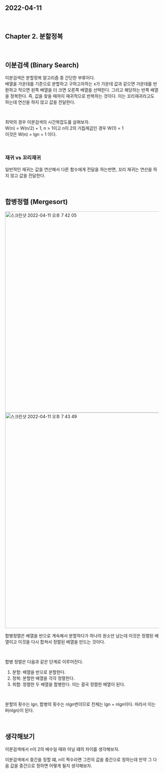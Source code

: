 ## 2022-04-11

<br/>

## Chapter 2. 분할정복

<br/>

## 이분검색 (Binary Search)

이분검색은 분할정복 알고리즘 중 간단한 부류이다. <br/>
배열을 가운데를 기준으로 분할하고 구하고자하는 x가 가운데 값과 같으면 가운데를 반환하고 작으면 왼쪽 배열을 더 크면 오른쪽 배열을 선택한다. 그리고 해당하는 반쪽 배열을 정복한다. 즉, 값을 찾을 때까지 재귀적으로 반복하는 것이다. 이는 꼬리재귀라고도 하는데 연산을 하지 않고 값을 전달한다.

<br/>

최악의 경우 이분검색의 시간복잡도를 살펴보자.<br/>
W(n) = W(n/2) + 1, n > 1이고 n이 2의 거듭제곱인 경우 W(1) = 1 <br/>
이것은 W(n) = lgn + 1 이다.

<br/>

### 재귀 vs 꼬리재귀

일반적인 재귀는 값을 연산해서 다른 함수에게 전달을 하는반면, 꼬리 재귀는 연산을 하지 않고 값을 전달한다.

<br/>

## 합병정렬 (Mergesort)

<img width="658" alt="스크린샷 2022-04-11 오후 7 42 05" src="https://user-images.githubusercontent.com/67616146/162724224-f2ed8ac3-1f05-450c-8644-1dbdb6ef2f75.png">

<img width="705" alt="스크린샷 2022-04-11 오후 7 43 49" src="https://user-images.githubusercontent.com/67616146/162724348-e9f366ab-72ee-45fd-9d5a-f28aa57b2dc6.png">

합병정렬은 배열을 반으로 계속해서 분할하다가 하나의 원소만 남는데 이것은 정렬된 배열이고 이것을 다시 합쳐서 정렬된 배열을 만드는 것이다.

<br/>

합병 정렬은 다음과 같은 단계로 이루어진다.

1. 분할: 배열을 반으로 분할한다.
2. 정복: 분할한 배열을 각각 정렬한다.
3. 취합: 정렬한 두 배열을 합병한다. 이는 결국 정렬한 배열이 된다.

<br/>

분할의 횟수는 lgn, 합병의 횟수는 nlgn번이므로 전체는 lgn + nlgn이다. 따라서 이는 θ(nlgn)이 된다.

<br/>

## 생각해보기

이분검색에서 n이 2의 배수일 때와 아닐 떄의 차이를 생각해보자.

이분검색에서 중간을 정할 떄, n이 짝수라면 그전의 값을 중간으로 정하는데 만약 그 다음 값을 중간으로 정하면 어떻게 될지 생각해보자.

